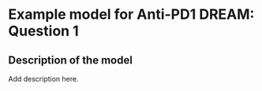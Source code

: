 # Example model for Anti-PD1 DREAM: Question 1


## Description of the model

Add description here.
